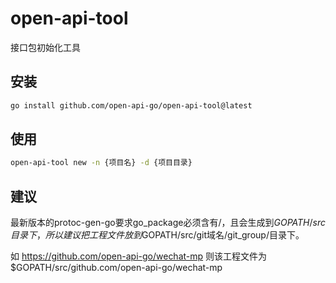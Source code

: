 # open-api-tool
接口包初始化工具

## 安装 

```bash
go install github.com/open-api-go/open-api-tool@latest
```

## 使用

```bash
open-api-tool new -n {项目名} -d {项目目录}
```

## 建议

最新版本的protoc-gen-go要求go_package必须含有/，且会生成到$GOPATH/src目录下，所以建议把工程文件放到$GOPATH/src/git域名/git_group/目录下。

如 https://github.com/open-api-go/wechat-mp 则该工程文件为 $GOPATH/src/github.com/open-api-go/wechat-mp